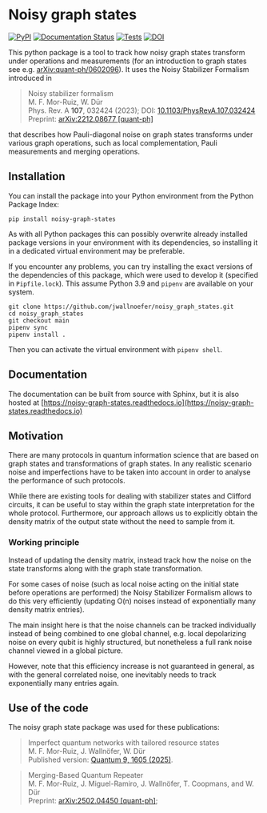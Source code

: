 # Noisy graph states

[![PyPI](https://img.shields.io/pypi/v/noisy-graph-states)](https://pypi.org/project/noisy-graph-states/)
[![Documentation Status](https://readthedocs.org/projects/noisy-graph-states/badge/?version=latest)](https://noisy-graph-states.readthedocs.io/en/latest/?badge=latest)
[![Tests](https://github.com/jwallnoefer/noisy_graph_states/actions/workflows/ci.yaml/badge.svg)](https://github.com/jwallnoefer/noisy_graph_states/actions/workflows/ci.yaml)
[![DOI](https://zenodo.org/badge/696296923.svg)](https://zenodo.org/doi/10.5281/zenodo.10625616)


This python package is a tool to track how noisy graph
states transform under operations and measurements
(for an introduction to graph states see e.g.
[arXiv:quant-ph/0602096](https://arxiv.org/abs/quant-ph/0602096)).
It uses the Noisy Stabilizer Formalism introduced in


> Noisy stabilizer formalism <br>
> M. F. Mor-Ruiz, W. Dür <br>
> Phys. Rev. A **107**, 032424 (2023); DOI: [10.1103/PhysRevA.107.032424](https://doi.org/10.1103/PhysRevA.107.032424) <br>
> Preprint: [arXiv:2212.08677 [quant-ph]](https://doi.org/10.48550/arXiv.2212.08677)

that describes how Pauli-diagonal noise on graph states
transforms under various graph operations, such as
local complementation, Pauli measurements and merging
operations.

## Installation

You can install the package into your Python environment
from the Python Package Index:

```
pip install noisy-graph-states
```
As with all Python packages this can
possibly overwrite already installed package versions in your
environment with its dependencies, so installing it in a
dedicated virtual environment may be preferable.

If you encounter any problems, you can try installing the
exact versions of the dependencies of this package, which
were used to develop it (specified in `Pipfile.lock`).
This assume Python 3.9 and `pipenv` are available on your system.
```
git clone https://github.com/jwallnoefer/noisy_graph_states.git
cd noisy_graph_states
git checkout main
pipenv sync
pipenv install .
```
Then you can activate the virtual environment with `pipenv shell`.

## Documentation

The documentation can be built from source with Sphinx,
but it is also hosted at [https://noisy-graph-states.readthedocs.io](https://noisy-graph-states.readthedocs.io)

## Motivation

There are many protocols in quantum information science
that are based on graph states and transformations of
graph states. In any realistic scenario noise and
imperfections have to be taken into account in order
to analyse the performance of such protocols.

While there are existing tools for dealing with
stabilizer states and Clifford circuits,
it can be useful to stay within the graph state
interpretation for the whole protocol.
Furthermore, our approach allows us to explicitly
obtain the density matrix of the output state
without the need to sample from it.


### Working principle

Instead of updating the density matrix, instead track
how the noise on the state transforms along with the
graph state transformation.

For some cases of noise (such as local noise acting on
the initial state before operations are performed)
the Noisy Stabilizer Formalism allows to do this
very efficiently (updating O(n) noises instead of
exponentially many density matrix entries).

The main insight here is that the
noise channels can be tracked individually instead
of being combined to one global channel,
e.g. local depolarizing noise on every qubit is highly
structured, but nonetheless a full rank noise channel
viewed in a global picture.

However, note that this efficiency increase is not
guaranteed in general, as with the general correlated
noise, one inevitably needs to track exponentially many
entries again.

## Use of the code
The noisy graph state package was used for these publications:

> Imperfect quantum networks with tailored resource states <br>
> M. F. Mor-Ruiz, J. Wallnöfer, W. Dür <br>
> Published version: [Quantum 9, 1605 (2025)](https://doi.org/10.22331/q-2025-01-21-1605).

> Merging-Based Quantum Repeater <br>
> M. F. Mor-Ruiz, J. Miguel-Ramiro, J. Wallnöfer, T. Coopmans, and W. Dür <br>
> Preprint: [arXiv:2502.04450 [quant-ph]](https://doi.org/10.48550/arXiv.2502.04450);
